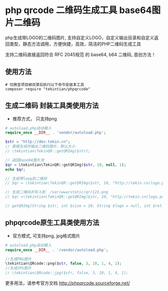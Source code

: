 # php qrcode 二维码生成工具  base64图片二维码

php生成带LOGO的二维码图片, 支持自定义LOGO，自定义输出目录和自定义返回类型，静态方法调用，方便快捷，高效，简洁的PHP二维码生成工具

支持二维码直接返回符合 RFC 2045规范 的 base64, b64 二维码, 首创方法！


## 使用方法

~~~shell
# 切换至项目根目录后执行以下命令安装本工具
composer require "tekintian/phpqrcode"
~~~


## 生成二维码 封装工具类使用方法
- 推荐方式， 只支持png
~~~php
# autoload.php自动载入
require_once __DIR__ . 'vendor/autoload.php';

$str = "http://dev.tekin.cn";
// 直接生成并输出二维码图片，默认大小
// \tekintian\TekinQR::getQRImg($str);

// 返回base64图片流
$qr = \tekintian\TekinQR::getQRImg($str, 10, null, 1);
echo $qr;

// 生成带loog的二维码
// $qr = \tekintian\TekinQR::getQRImg($str, 10, "http://tekin.cn/logo.png", 0);

// 生成二维码并写入到  /var/www/static/qr/123.png
// $qr =\tekintian\TekinQR::getQRImg($str, 10, "http://tekin.cn/logo.png", 2, "/var/www/static/qr/123.png");

// getQRImg(String $str, int $size = 10, String $logo = null, int $ret_type = 0, String $out_file = null)
~~~

## phpqrcode原生工具类使用方法
- 官方模式, 可支持png, jpg格式图片

~~~php
# autoload.php自动载入
require_once __DIR__ . '/vendor/autoload.php';

//生成PNG图片
\tekintian\QRcode::png($str, false, 3, 10, 1, 4, 1);
//生成JPG图片
// \tekintian\QRcode::jpg($str, false, 3, 10, 1, 4, 1);

~~~

更多用法，请参考官方文档 http://phpqrcode.sourceforge.net/





